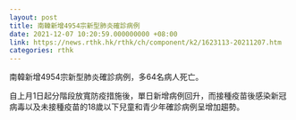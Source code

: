 ```yaml
---
layout: post
title: 南韓新增4954宗新型肺炎確診病例
date: 2021-12-07 10:20:59.000000000 +08:00
link: https://news.rthk.hk/rthk/ch/component/k2/1623113-20211207.htm
categories: rthk
---
```


南韓新增4954宗新型肺炎確診病例，多64名病人死亡。

自上月1日起分階段放寬防疫措施後，單日新增病例回升，而接種疫苗後感染新冠病毒以及未接種疫苗的18歲以下兒童和青少年確診病例呈增加趨勢。
